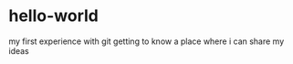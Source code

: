 hello-world
===========

my first experience with git
getting to know a place where i can share my ideas
